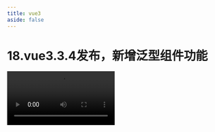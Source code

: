 ```yaml
---
title: vue3
aside: false
---
```


# 18.vue3.3.4发布，新增泛型组件功能

<video autoplay src="http://qn.chinavanes.com/interview/vue-interview/18.vue3.3.4发布，新增泛型组件功能.mp4" controls controlsList="nodownload" width="50%"/>

